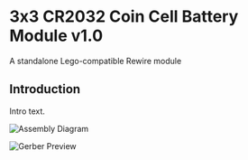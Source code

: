 # 3x3 CR2032 Coin Cell Battery Module v1.0
A standalone Lego-compatible Rewire module

## Introduction

Intro text.

<!--- start bom --->

<!--- end bom --->

![Assembly Diagram](assembly.png)

![Gerber Preview](preview.png)

